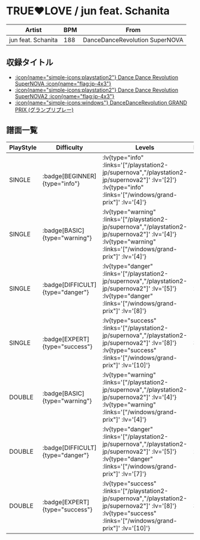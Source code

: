 # TRUE♥LOVE / jun feat. Schanita

|Artist|BPM|From|
|------|---|----|
|jun feat. Schanita|188|DanceDanceRevolution SuperNOVA|

## 収録タイトル

- [ :icon{name="simple-icons:playstation2"} Dance Dance Revolution SuperNOVA :icon{name="flag:jp-4x3"} ](/playstation2-jp/supernova)
- [ :icon{name="simple-icons:playstation2"} Dance Dance Revolution SuperNOVA2 :icon{name="flag:jp-4x3"} ](/playstation2-jp/supernova2)
- [ :icon{name="simple-icons:windows"} DanceDanceRevolution GRAND PRIX (グランプリプレー)](/windows/grand-prix)

## 譜面一覧

|PlayStyle|Difficulty|Levels|Notes|Movie|
|---------|----------|------|-----|-----|
|SINGLE| :badge[BEGINNER]{type="info"} | :lv{type="info" :links='["/playstation2-jp/supernova","/playstation2-jp/supernova2"]' :lv='[2]'}  :lv{type="info" :links='["/windows/grand-prix"]' :lv='[4]'} |131/0||
|SINGLE| :badge[BASIC]{type="warning"} | :lv{type="warning" :links='["/playstation2-jp/supernova","/playstation2-jp/supernova2"]' :lv='[4]'}  :lv{type="warning" :links='["/windows/grand-prix"]' :lv='[4]'} |166/4||
|SINGLE| :badge[DIFFICULT]{type="danger"} | :lv{type="danger" :links='["/playstation2-jp/supernova","/playstation2-jp/supernova2"]' :lv='[5]'}  :lv{type="danger" :links='["/windows/grand-prix"]' :lv='[8]'} |265/7||
|SINGLE| :badge[EXPERT]{type="success"} | :lv{type="success" :links='["/playstation2-jp/supernova","/playstation2-jp/supernova2"]' :lv='[8]'}  :lv{type="success" :links='["/windows/grand-prix"]' :lv='[10]'} |353/1||
|DOUBLE| :badge[BASIC]{type="warning"} | :lv{type="warning" :links='["/playstation2-jp/supernova","/playstation2-jp/supernova2"]' :lv='[4]'}  :lv{type="warning" :links='["/windows/grand-prix"]' :lv='[4]'} |153/1||
|DOUBLE| :badge[DIFFICULT]{type="danger"} | :lv{type="danger" :links='["/playstation2-jp/supernova","/playstation2-jp/supernova2"]' :lv='[5]'}  :lv{type="danger" :links='["/windows/grand-prix"]' :lv='[7]'} |262/8||
|DOUBLE| :badge[EXPERT]{type="success"} | :lv{type="success" :links='["/playstation2-jp/supernova","/playstation2-jp/supernova2"]' :lv='[8]'}  :lv{type="success" :links='["/windows/grand-prix"]' :lv='[10]'} |349/1||
